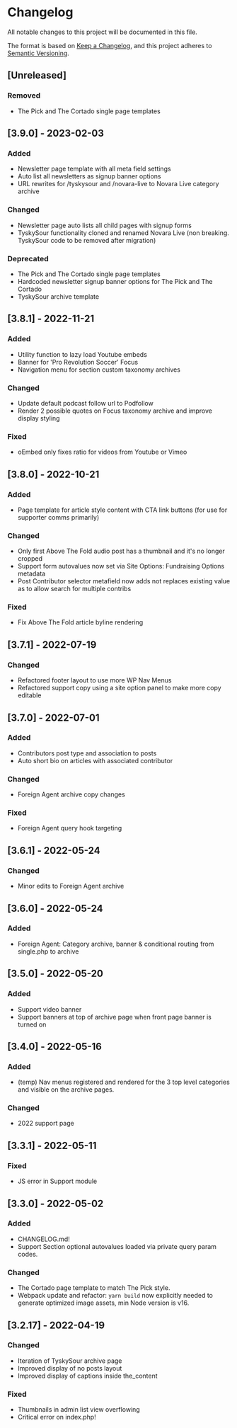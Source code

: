 # Changelog

All notable changes to this project will be documented in this file.

The format is based on [Keep a Changelog](https://keepachangelog.com/en/1.0.0/),
and this project adheres to [Semantic Versioning](https://semver.org/spec/v2.0.0.html).

## [Unreleased]

### Removed

- The Pick and The Cortado single page templates

## [3.9.0] - 2023-02-03

### Added

- Newsletter page template with all meta field settings
- Auto list all newsletters as signup banner options
- URL rewrites for /tyskysour and /novara-live to Novara Live category archive

### Changed

- Newsletter page auto lists all child pages with signup forms
- TyskySour functionality cloned and renamed Novara Live (non breaking. TyskySour code to be removed after migration)

### Deprecated

- The Pick and The Cortado single page templates
- Hardcoded newsletter signup banner options for The Pick and The Cortado
- TyskySour archive template

## [3.8.1] - 2022-11-21

### Added

- Utility function to lazy load Youtube embeds
- Banner for 'Pro Revolution Soccer' Focus
- Navigation menu for section custom taxonomy archives

### Changed

- Update default podcast follow url to Podfollow
- Render 2 possible quotes on Focus taxonomy archive and improve display styling

### Fixed

- oEmbed only fixes ratio for videos from Youtube or Vimeo

## [3.8.0] - 2022-10-21

### Added

- Page template for article style content with CTA link buttons (for use for supporter comms primarily)

### Changed

- Only first Above The Fold audio post has a thumbnail and it's no longer cropped
- Support form autovalues now set via Site Options: Fundraising Options metadata
- Post Contributor selector metafield now adds not replaces existing value as to allow search for multiple contribs

### Fixed

- Fix Above The Fold article byline rendering

## [3.7.1] - 2022-07-19

### Changed

- Refactored footer layout to use more WP Nav Menus
- Refactored support copy using a site option panel to make more copy editable

## [3.7.0] - 2022-07-01

### Added

- Contributors post type and association to posts
- Auto short bio on articles with associated contributor

### Changed

- Foreign Agent archive copy changes

### Fixed

- Foreign Agent query hook targeting

## [3.6.1] - 2022-05-24

### Changed

- Minor edits to Foreign Agent archive

## [3.6.0] - 2022-05-24

### Added

- Foreign Agent: Category archive, banner & conditional routing from single.php to archive

## [3.5.0] - 2022-05-20

### Added

- Support video banner
- Support banners at top of archive page when front page banner is turned on

## [3.4.0] - 2022-05-16

### Added

- (temp) Nav menus registered and rendered for the 3 top level categories and visible on the archive pages.

### Changed

- 2022 support page

## [3.3.1] - 2022-05-11

### Fixed

- JS error in Support module

## [3.3.0] - 2022-05-02

### Added

- CHANGELOG.md!
- Support Section optional autovalues loaded via private query param codes.

### Changed

- The Cortado page template to match The Pick style.
- Webpack update and refactor: `yarn build` now explicitly needed to generate optimized image assets, min Node version is v16.

## [3.2.17] - 2022-04-19

### Changed

- Iteration of TyskySour archive page
- Improved display of no posts layout
- Improved display of captions inside the_content

### Fixed

- Thumbnails in admin list view overflowing
- Critical error on index.php!
